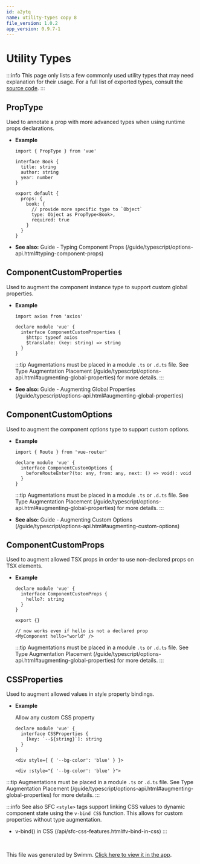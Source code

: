 ```yaml
---
id: a2ytq
name: utility-types copy 8
file_version: 1.0.2
app_version: 0.9.7-1
---
```


# Utility Types

:::info This page only lists a few commonly used utility types that may need explanation for their usage. For a full list of exported types, consult the [source code](https://github.com/vuejs/core/blob/main/packages/runtime-core/src/index.ts#L131). :::

## PropType<T>

Used to annotate a prop with more advanced types when using runtime props declarations.

*   **Example**
    
    ```
    import { PropType } from 'vue'
    
    interface Book {
      title: string
      author: string
      year: number
    }
    
    export default {
      props: {
        book: {
          // provide more specific type to `Object`
          type: Object as PropType<Book>,
          required: true
        }
      }
    }
    ```
    
*   **See also:** Guide - Typing Component Props (/guide/typescript/options-api.html#typing-component-props)
    

## ComponentCustomProperties

Used to augment the component instance type to support custom global properties.

*   **Example**
    
    ```
    import axios from 'axios'
    
    declare module 'vue' {
      interface ComponentCustomProperties {
        $http: typeof axios
        $translate: (key: string) => string
      }
    }
    ```
    
    :::tip Augmentations must be placed in a module `.ts` or `.d.ts` file. See Type Augmentation Placement (/guide/typescript/options-api.html#augmenting-global-properties) for more details. :::
    
*   **See also:** Guide - Augmenting Global Properties (/guide/typescript/options-api.html#augmenting-global-properties)
    

## ComponentCustomOptions

Used to augment the component options type to support custom options.

*   **Example**
    
    ```
    import { Route } from 'vue-router'
    
    declare module 'vue' {
      interface ComponentCustomOptions {
        beforeRouteEnter?(to: any, from: any, next: () => void): void
      }
    }
    ```
    
    :::tip Augmentations must be placed in a module `.ts` or `.d.ts` file. See Type Augmentation Placement (/guide/typescript/options-api.html#augmenting-global-properties) for more details. :::
    
*   **See also:** Guide - Augmenting Custom Options (/guide/typescript/options-api.html#augmenting-custom-options)
    

## ComponentCustomProps

Used to augment allowed TSX props in order to use non-declared props on TSX elements.

*   **Example**
    
    ```
    declare module 'vue' {
      interface ComponentCustomProps {
        hello?: string
      }
    }
    
    export {}
    ```
    
    ```
    // now works even if hello is not a declared prop
    <MyComponent hello="world" />
    ```
    
    :::tip Augmentations must be placed in a module `.ts` or `.d.ts` file. See Type Augmentation Placement (/guide/typescript/options-api.html#augmenting-global-properties) for more details. :::
    

## CSSProperties

Used to augment allowed values in style property bindings.

*   **Example**
    
    Allow any custom CSS property
    
    ```
    declare module 'vue' {
      interface CSSProperties {
        [key: `--${string}`]: string
      }
    }
    ```
    
    ```
    <div style={ { '--bg-color': 'blue' } }>
    ```
    
    ```
    <div :style="{ '--bg-color': 'blue' }">
    ```
    

:::tip Augmentations must be placed in a module `.ts` or `.d.ts` file. See Type Augmentation Placement (/guide/typescript/options-api.html#augmenting-global-properties) for more details. :::

:::info See also SFC `<style>` tags support linking CSS values to dynamic component state using the `v-bind CSS` function. This allows for custom properties without type augmentation.

*   v-bind() in CSS (/api/sfc-css-features.html#v-bind-in-css) :::

<br/>

This file was generated by Swimm. [Click here to view it in the app](http://localhost:5001/repos/Z2l0aHViJTNBJTNBVGVzdFJlcG8xJTNBJTNBU2hhdWxBbXJhblM=/docs/a2ytq).